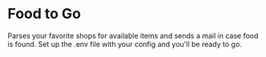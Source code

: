 # Food to Go
Parses your favorite shops for available items and sends a mail in case food is found.
Set up the .env file with your config and you'll be ready to go.
